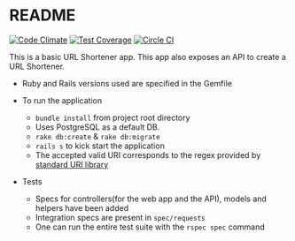 # README

[![Code Climate](https://codeclimate.com/github/boddhisattva/url_shortener/badges/gpa.svg)](https://codeclimate.com/github/boddhisattva/url_shortener) [![Test Coverage](https://codeclimate.com/github/boddhisattva/url_shortener/badges/coverage.svg)](https://codeclimate.com/github/boddhisattva/url_shortener/coverage) [![Circle CI](https://circleci.com/gh/boddhisattva/url_shortener.svg?style=svg)](https://circleci.com/gh/boddhisattva/url_shortener)

This is a basic URL Shortener app. This app also exposes an API to create a URL Shortener.

* Ruby and Rails versions used are specified in the Gemfile

* To run the application
  * `bundle install` from project root directory
  * Uses PostgreSQL as a default DB.
  * `rake db:create` & `rake db:migrate`
  * `rails s` to kick start the application
  * The accepted valid URI corresponds to the regex provided by [standard URI library](http://ruby-doc.org/stdlib-2.2.1/libdoc/uri/rdoc/index.html)

* Tests
  * Specs for controllers(for the web app and the API), models and helpers have been added
  * Integration specs are present in `spec/requests`
  * One can run the entire test suite with the `rspec spec` command
